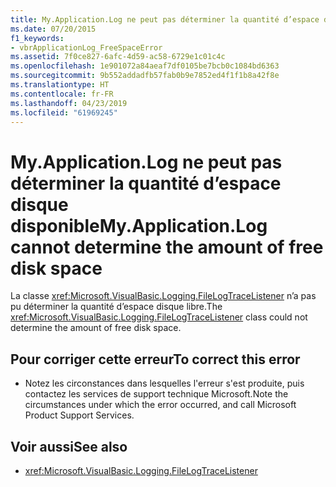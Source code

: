 ```yaml
---
title: My.Application.Log ne peut pas déterminer la quantité d’espace disque disponible
ms.date: 07/20/2015
f1_keywords:
- vbrApplicationLog_FreeSpaceError
ms.assetid: 7f0ce827-6afc-4d59-ac58-6729e1c01c4c
ms.openlocfilehash: 1e901072a84aeaf7df0105be7bcb0c1084bd6363
ms.sourcegitcommit: 9b552addadfb57fab0b9e7852ed4f1f1b8a42f8e
ms.translationtype: HT
ms.contentlocale: fr-FR
ms.lasthandoff: 04/23/2019
ms.locfileid: "61969245"
---
```

# <a name="myapplicationlog-cannot-determine-the-amount-of-free-disk-space"></a><span data-ttu-id="1eb52-102">My.Application.Log ne peut pas déterminer la quantité d’espace disque disponible</span><span class="sxs-lookup"><span data-stu-id="1eb52-102">My.Application.Log cannot determine the amount of free disk space</span></span>
<span data-ttu-id="1eb52-103">La classe <xref:Microsoft.VisualBasic.Logging.FileLogTraceListener> n’a pas pu déterminer la quantité d’espace disque libre.</span><span class="sxs-lookup"><span data-stu-id="1eb52-103">The <xref:Microsoft.VisualBasic.Logging.FileLogTraceListener> class could not determine the amount of free disk space.</span></span>  
  
## <a name="to-correct-this-error"></a><span data-ttu-id="1eb52-104">Pour corriger cette erreur</span><span class="sxs-lookup"><span data-stu-id="1eb52-104">To correct this error</span></span>  
  
- <span data-ttu-id="1eb52-105">Notez les circonstances dans lesquelles l'erreur s'est produite, puis contactez les services de support technique Microsoft.</span><span class="sxs-lookup"><span data-stu-id="1eb52-105">Note the circumstances under which the error occurred, and call Microsoft Product Support Services.</span></span>  
  
## <a name="see-also"></a><span data-ttu-id="1eb52-106">Voir aussi</span><span class="sxs-lookup"><span data-stu-id="1eb52-106">See also</span></span>

- <xref:Microsoft.VisualBasic.Logging.FileLogTraceListener>
